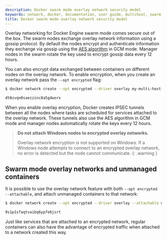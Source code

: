 ```yaml
---
description: Docker swarm mode overlay network security model
keywords: network, docker, documentation, user guide, multihost, swarm mode, overlay
title: Docker swarm mode overlay network security model
---
```


Overlay networking for Docker Engine swarm mode comes secure out of the box. The
swarm nodes exchange overlay network information using a gossip protocol. By
default the nodes encrypt and authenticate information they exchange via gossip
using the [AES algorithm](https://en.wikipedia.org/wiki/Galois/Counter_Mode) in
GCM mode. Manager nodes in the swarm rotate the key used to encrypt gossip data
every 12 hours.

You can also encrypt data exchanged between containers on different nodes on the
overlay network. To enable encryption, when you create an overlay network pass
the `--opt encrypted` flag:

```bash
$ docker network create --opt encrypted --driver overlay my-multi-host-network

dt0zvqn0saezzinc8a5g4worx
```

When you enable overlay encryption, Docker creates IPSEC tunnels between all the
nodes where tasks are scheduled for services attached to the overlay network.
These tunnels also use the AES algorithm in GCM mode and manager nodes
automatically rotate the keys every 12 hours.

> **Do not attach Windows nodes to encrypted overlay networks.**
>
> Overlay network encryption is not supported on Windows. If a Windows node
> attempts to connect to an encrypted overlay network, no error is detected but
> the node cannot communicate.
{: .warning }

## Swarm mode overlay networks and unmanaged containers

It is possible to use the overlay network feature with both `--opt encrypted --attachable`, and attach unmanaged containers to that network:

```bash
$ docker network create --opt encrypted --driver overlay --attachable my-attachable-multi-host-network

9s1p1sfaqtvaibq6yp7e6jsrt
```

Just like services that are attached to an encrypted network, regular containers can also have the advantage of encrypted traffic when attached to a network created this way.
